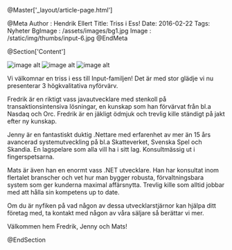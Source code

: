 @Master['_layout/article-page.html']

@Meta
Author : Hendrik Ellert
Title: Triss i Ess!
Date: 2016-02-22
Tags: Nyheter
BgImage : /assets/images/bg1.jpg
Image : /static/img/thumbs/input-6.jpg
@EndMeta

@Section['Content']

![image alt](/static/img/nyheter/FredrikFilmis.png) ![image alt](/static/img/nyheter/JennyFilmis.png) ![image alt](/static/img/nyheter/MatsHFilmis.png)

Vi välkomnar en triss i ess till Input-familjen! Det är med stor glädje vi nu presenterar 3 högkvalitativa nyförvärv.

Fredrik är en riktigt vass javautvecklare med stenkoll på transaktionsintensiva lösningar, en kunskap som han förvärvat från bl.a Nasdaq och Orc. Fredrik är en jäkligt ödmjuk och trevlig kille ständigt på jakt efter ny kunskap. 

Jenny är en fantastiskt duktig .Nettare med erfarenhet av mer än 15 års avancerad systemutveckling på bl.a Skatteverket, Svenska Spel och Skandia. En lagspelare som  alla vill ha i sitt lag. Konsultmässig ut i fingerspetsarna.

Mats är även han en enormt vass .NET utvecklare. Han har konsultat inom flertalet branscher och vet hur man bygger robusta, förvaltningsbara system som ger kunderna maximal affärsnytta. Trevlig kille som alltid jobbar med att hålla sin kompetens up to date.

Om du är nyfiken på vad någon av dessa utvecklarstjärnor kan hjälpa ditt företag med, ta kontakt med någon av våra säljare så berättar vi mer.

Välkommen hem Fredrik, Jenny och Mats!

@EndSection
